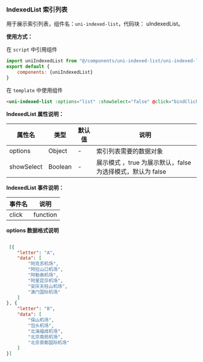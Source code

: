 ### IndexedList 索引列表

用于展示索引列表，组件名：``uni-indexed-list``，代码块： uIndexedList。

**使用方式：**

在 ``script`` 中引用组件 

```javascript
import uniIndexedList from "@/components/uni-indexed-list/uni-indexed-list.vue"
export default {
    components: {uniIndexedList}
}
```

在 ``template`` 中使用组件

```html
<uni-indexed-list :options="list" :showSelect="false" @click="bindClick"></uni-indexed-list>
```

**IndexedList 属性说明：**

|属性名		|类型|默认值	|说明|
|---|----|---|---|
|options	|Object	|-|索引列表需要的数据对象|
|showSelect	|Boolean	|-| 展示模式	，true 为展示默认，false 为选择模式，默认为 false|

**IndexedList 事件说明：**

|事件名		|说明									|
|---		|---									|
|click	|function	|点击列表事件 ，返回当前选择项的事件对象|



**options 数据格式说明**

```json

 [{
	"letter": "A",
	"data": [
		"阿克苏机场",
		"阿拉山口机场",
		"阿勒泰机场",
		"阿里昆莎机场",
		"安庆天柱山机场",
		"澳门国际机场"
	]
}, {
	"letter": "B",
	"data": [
		"保山机场",
		"包头机场",
		"北海福成机场",
		"北京南苑机场",
		"北京首都国际机场"
	]
}]
```
